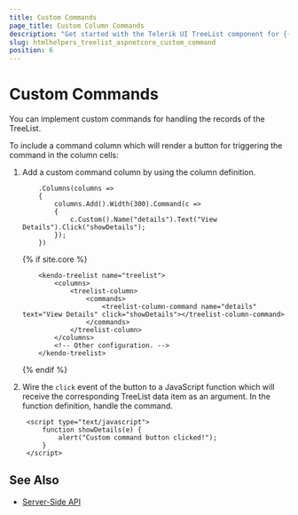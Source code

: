 ```yaml
---
title: Custom Commands
page_title: Custom Column Commands
description: "Get started with the Telerik UI TreeList component for {{ site.framework }} and learn how to implement custom commands for handling its column records."
slug: htmlhelpers_treelist_aspnetcore_custom_command
position: 6
---
```


# Custom Commands

You can implement custom commands for handling the records of the TreeList.

To include a command column which will render a button for triggering the command in the column cells:

1. Add a custom command column by using the column definition.

    ```HtmlHelper
        .Columns(columns =>
        {
            columns.Add().Width(300).Command(c =>
            {
                c.Custom().Name("details").Text("View Details").Click("showDetails");
            });
        })
    ```
    {% if site.core %}
    ```TagHelper
        <kendo-treelist name="treelist">
            <columns>
                <treelist-column>
                    <commands>
                        <treelist-column-command name="details" text="View Details" click="showDetails"></treelist-column-command>
                    </commands>
                </treelist-column>
            </columns>
            <!-- Other configuration. -->
        </kendo-treelist>
    ```
    {% endif %}
    
1. Wire the `click` event of the button to a JavaScript function which will receive the corresponding TreeList data item as an argument.  In the function definition, handle the command.

        <script type="text/javascript">
            function showDetails(e) {
                alert("Custom command button clicked!");
            }
        </script>


## See Also

* [Server-Side API](/api/treelist)
